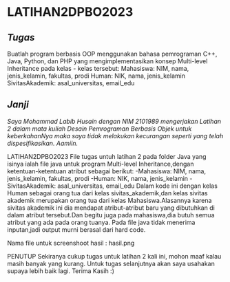 # LATIHAN2DPBO2023

## *Tugas*
Buatlah program berbasis OOP menggunakan bahasa pemrograman C++, Java, Python, dan PHP yang mengimplementasikan konsep Multi-level Inheritance  pada kelas - kelas tersebut:
Mahasiswa: NIM, nama, jenis_kelamin, fakultas, prodi
Human: NIK, nama, jenis_kelamin
SivitasAkademik: asal_universitas, email_edu

## *Janji*
*Saya Mohammad Labib Husain dengan NIM 2101989 mengerjakan Latihan 2 dalam mata kuliah Desain Pemrograman Berbasis Objek untuk keberkahanNya maka saya tidak melakukan kecurangan seperti yang telah dispesifikasikan. Aamiin.*

LATIHAN2DPBO2023 File tugas untuh latihan 2 pada folder Java yang isinya ialah file java untuk program Multi-level Inheritance,dengan ketentuan-ketentuan atribut sebagai berikut:
  -Mahasiswa: NIM, nama, jenis_kelamin, fakultas, prodi
  -Human: NIK, nama, jenis_kelamin
  -SivitasAkademik: asal_universitas, email_edu
Dalam kode ini dengan kelas Human sebagai orang tua dari kelas sivitas_akademik,dan kelas sivitas akademik merupakan orang tua dari kelas Mahasiswa.Alasannya karena sivitas akademik ini dia mendapat atribut-atribut baru yang dibutuhkan di dalam atribut tersebut.Dan begitu juga pada mahasiswa,dia butuh semua atribut yang ada pada orang tuanya.
Pada file java tidak menerima inputan,jadi output murni berasal dari hard code.

 Nama file untuk screenshoot hasil : hasil.png

PENUTUP Sekiranya cukup tugas untuk latihan 2 kali ini, mohon maaf kalau masih banyak yang kurang. Untuk tugas selanjutnya akan saya usahakan supaya lebih baik lagi. Terima Kasih :)
